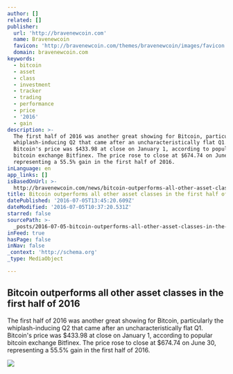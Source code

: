```yaml
---
author: []
related: []
publisher:
  url: 'http://bravenewcoin.com'
  name: Bravenewcoin
  favicon: 'http://bravenewcoin.com/themes/bravenewcoin/images/favicon.ico'
  domain: bravenewcoin.com
keywords:
  - bitcoin
  - asset
  - class
  - investment
  - tracker
  - trading
  - performance
  - price
  - '2016'
  - gain
description: >-
  The first half of 2016 was another great showing for Bitcoin, particularly the
  whiplash-inducing Q2 that came after an uncharacteristically flat Q1.
  Bitcoin's price was $433.98 at close on January 1, according to popular
  bitcoin exchange Bitfinex. The price rose to close at $674.74 on June 30,
  representing a 55.5% gain in the first half of 2016.
inLanguage: en
app_links: []
isBasedOnUrl: >-
  http://bravenewcoin.com/news/bitcoin-outperforms-all-other-asset-classes-in-the-first-half-of-2016/
title: Bitcoin outperforms all other asset classes in the first half of 2016
datePublished: '2016-07-05T13:45:20.609Z'
dateModified: '2016-07-05T10:37:20.531Z'
starred: false
sourcePath: >-
  _posts/2016-07-05-bitcoin-outperforms-all-other-asset-classes-in-the-first-hal.md
inFeed: true
hasPage: false
inNav: false
_context: 'http://schema.org'
_type: MediaObject

---
```

<article style=""><h1>Bitcoin outperforms all other asset classes in the first half of 2016</h1><p>The first half of 2016 was another great showing for Bitcoin, particularly the whiplash-inducing Q2 that came after an uncharacteristically flat Q1. Bitcoin's price was $433.98 at close on January 1, according to popular bitcoin exchange Bitfinex. The price rose to close at $674.74 on June 30, representing a 55.5% gain in the first half of 2016.</p><img src="http://bravenewcoin.com/assets/Uploads/_resampled/CroppedImage400400-Forex.jpg" /></article>